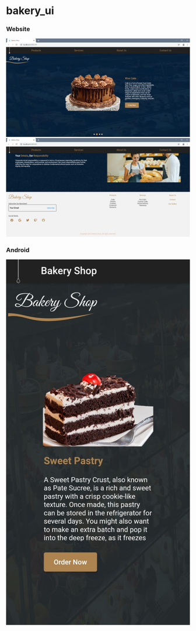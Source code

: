 # bakery_ui


### Website
![](https://github.com/chirag-goel360/Bakery_UI_App_Web/blob/main/website1.png)
![](https://github.com/chirag-goel360/Bakery_UI_App_Web/blob/main/website2.png)

### Android
![](https://github.com/chirag-goel360/Bakery_UI_App_Web/blob/main/android.jpg)